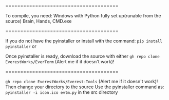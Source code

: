 ======================================

To compile, you need:
Windows with Python fully set up(runable from the source)
Brain, 
Hands, 
CMD.exe


======================================


If you do not have the pyinstaller or  install with the command: 
`pip install pyinstaller` or 

Once pyinstaller is ready, download the source with either
`gh repo clone EverestWorks/EverTerm` (Alert me if it doesn't work)!


======================================


`gh repo clone EverestWorks/Everest-Tools` (Alert me if it doesn't work)!
Then change your directory to the source
Use the pyinstaller command as: 
`pyinstaller -i icon.ico evtm.py` in the src directory

